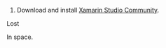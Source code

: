 1. Download and install [Xamarin Studio Community][1].

Lost

In space.

  [1]: https://store.xamarin.com/
  [2]: http://i.stack.imgur.com/hHjMM.png
